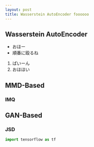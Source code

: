 ```yaml
---
layout: post
title: Wasserstein AutoEncoder foooooo
---
```

## Wasserstein AutoEncoder
* おほー
* 順番に殴るね
1. ぱいーん
2. おほほい

## MMD-Based
### IMQ
## GAN-Based
### JSD
```python 
import tensorflow as tf
```
